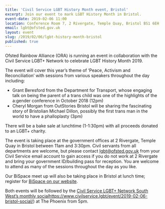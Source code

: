 ```yaml
---
title: 'Civil Service LGBT History Month event, Bristol'
excerpt: Join our event to mark LGBT History Month in Bristol.
event-date: 2019-02-06 11:00
location: Conference Room 7, 2 Rivergate, Temple Quay, Bristol BS1 6EH
email: lgbt@ofsted.gov.uk
layout: event
slug: /2019/02/06/lgbt-history-month-bristol
published: true
---
```


Ofsted Rainbow Alliance (ORA) is running an event in collaboration with the Civil Service LGBT+ Network to celebrate LGBT History Month 2019.

The event will cover this year’s theme of ‘Peace, Activism and Reconciliation’ with sessions from various speakers throughout the day including:

- Grant Beresford from the Department for Transport, whose engaging talk on being the parent of a trans child was one of the highlights of the a:gender
conference in October 2018 (12pm)
- Cheryl Morgan from OutStories Bristol will be sharing the fascinating story of
Bristolian Michael Dillon, possibly the first trans man in the world to have a
phalloplasty (3pm)

There will be a bake sale at lunchtime (1-1:30pm) with all proceeds donated to an LGBT+ charity.

The event is taking place at the government offices at 2 Rivergate, Temple Quay in Bristol between 11am and 3:30pm. Civil servants from all departments are welcome, but please contact [lgbt@ofsted.gov.uk](mailto:lgbt@ofsted.gov.uk) from your Civil Service email account to gain access if you do not work at 2 Rivergate and bring your government ID/building pass for reception. You are welcome to attend as many of the sessions throughout the day as you like.

Our BiSpace meet up will also be taking place in Bristol at lunch time; register for [BiSpace on our website](https://www.civilservice.lgbt/event/2019-02-06-bispace-bristol/). 

Both events will be followed by the [Civil Service LGBT+ Network South West’s monthly social]()https://www.civilservice.lgbt/event/2019-02-06-bristol-social/) at The Phoenix from 5pm.
